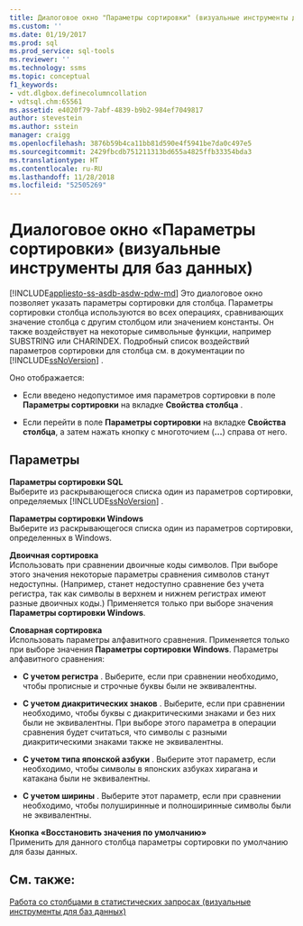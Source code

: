 ```yaml
---
title: Диалоговое окно "Параметры сортировки" (визуальные инструменты для баз данных) | Документация Майкрософт
ms.custom: ''
ms.date: 01/19/2017
ms.prod: sql
ms.prod_service: sql-tools
ms.reviewer: ''
ms.technology: ssms
ms.topic: conceptual
f1_keywords:
- vdt.dlgbox.definecolumncollation
- vdtsql.chm:65561
ms.assetid: e4020f79-7abf-4839-b9b2-984ef7049817
author: stevestein
ms.author: sstein
manager: craigg
ms.openlocfilehash: 3876b59b4ca11bb81d590e4f5941be7da0c497e5
ms.sourcegitcommit: 2429fbcdb751211313bd655a4825ffb33354bda3
ms.translationtype: HT
ms.contentlocale: ru-RU
ms.lasthandoff: 11/28/2018
ms.locfileid: "52505269"
---
```

# <a name="collation-dialog-box-visual-database-tools"></a>Диалоговое окно «Параметры сортировки» (визуальные инструменты для баз данных)
[!INCLUDE[appliesto-ss-asdb-asdw-pdw-md](../../includes/appliesto-ss-asdb-asdw-pdw-md.md)]
Это диалоговое окно позволяет указать параметры сортировки для столбца. Параметры сортировки столбца используются во всех операциях, сравнивающих значение столбца с другим столбцом или значением константы. Он также воздействует на некоторые символьные функции, например SUBSTRING или CHARINDEX. Подробный список воздействий параметров сортировки для столбца см. в документации по [!INCLUDE[ssNoVersion](../../includes/ssnoversion-md.md)] .  
  
Оно отображается:  
  
-   Если введено недопустимое имя параметров сортировки в поле **Параметры сортировки** на вкладке **Свойства столбца** .  
  
-   Если перейти в поле **Параметры сортировки** на вкладке **Свойства столбца**, а затем нажать кнопку с многоточием (**...**) справа от него.  
  
## <a name="options"></a>Параметры  
**Параметры сортировки SQL**  
Выберите из раскрывающегося списка один из параметров сортировки, определяемых [!INCLUDE[ssNoVersion](../../includes/ssnoversion-md.md)] .  
  
**Параметры сортировки Windows**  
Выберите из раскрывающегося списка один из параметров сортировки, определенных в Windows.  
  
**Двоичная сортировка**  
Использовать при сравнении двоичные коды символов. При выборе этого значения некоторые параметры сравнения символов станут недоступны. (Например, станет недоступно сравнение без учета регистра, так как символы в верхнем и нижнем регистрах имеют разные двоичных коды.) Применяется только при выборе значения **Параметры сортировки Windows**.  
  
**Словарная сортировка**  
Использовать параметры алфавитного сравнения. Применяется только при выборе значения **Параметры сортировки Windows**. Параметры алфавитного сравнения:  
  
-   **С учетом регистра** . Выберите, если при сравнении необходимо, чтобы прописные и строчные буквы были не эквивалентны.  
  
-   **С учетом диакритических знаков** . Выберите, если при сравнении необходимо, чтобы буквы с диакритическими знаками и без них были не эквивалентны. При выборе этого параметра в операции сравнения будет считаться, что символы с разными диакритическими знаками также не эквивалентны.  
  
-   **С учетом типа японской азбуки** . Выберите этот параметр, если необходимо, чтобы символы в японских азбуках хирагана и катакана были не эквивалентны.  
  
-   **С учетом ширины** . Выберите этот параметр, если при сравнении необходимо, чтобы полуширинные и полноширинные символы были не эквивалентны.  
  
**Кнопка «Восстановить значения по умолчанию»**  
Применить для данного столбца параметры сортировки по умолчанию для базы данных.  
  
## <a name="see-also"></a>См. также:  
[Работа со столбцами в статистических запросах (визуальные инструменты для баз данных)](../../ssms/visual-db-tools/work-with-columns-in-aggregate-queries-visual-database-tools.md)  
  
